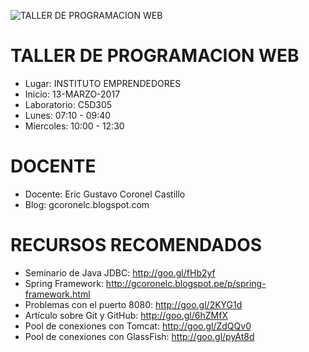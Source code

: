 ![TALLER DE PROGRAMACION WEB](https://raw.githubusercontent.com/gcoronelc/USIL_TPW_2017_1_TM/master/USIL_TPW.png)

# TALLER DE PROGRAMACION WEB

- Lugar: INSTITUTO EMPRENDEDORES
- Inicio: 13-MARZO-2017
- Laboratorio: C5D305
- Lunes: 07:10 - 09:40
- Miercoles: 10:00 - 12:30

# DOCENTE

- Docente: Eric Gustavo Coronel Castillo
- Blog: gcoronelc.blogspot.com

# RECURSOS RECOMENDADOS

- Seminario de Java JDBC: http://goo.gl/fHb2yf
- Spring Framework: http://gcoronelc.blogspot.pe/p/spring-framework.html
- Problemas con el puerto 8080: http://goo.gl/2KYG1d
- Artículo sobre Git y GitHub: http://goo.gl/6hZMfX
- Pool de conexiones con Tomcat: http://goo.gl/ZdQQv0
- Pool de conexiones con GlassFish: http://goo.gl/pyAt8d













